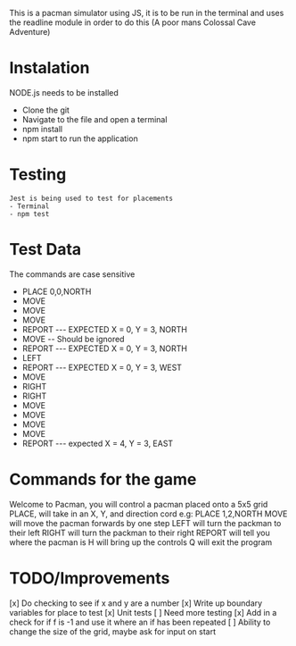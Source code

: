 This is a pacman simulator using JS, it is to be run in the terminal and uses the readline module in order to do this (A poor mans Colossal Cave Adventure)

# Instalation

NODE.js needs to be installed

- Clone the git
- Navigate to the file and open a terminal
- npm install
- npm start to run the application

# Testing

    Jest is being used to test for placements
    - Terminal
    - npm test

# Test Data

The commands are case sensitive

- PLACE 0,0,NORTH
- MOVE
- MOVE
- MOVE
- REPORT --- EXPECTED X = 0, Y = 3, NORTH
- MOVE -- Should be ignored
- REPORT --- EXPECTED X = 0, Y = 3, NORTH
- LEFT
- REPORT --- EXPECTED X = 0, Y = 3, WEST
- MOVE
- RIGHT
- RIGHT
- MOVE
- MOVE
- MOVE
- MOVE
- REPORT --- expected X = 4, Y = 3, EAST

# Commands for the game

Welcome to Pacman, you will control a pacman placed onto a 5x5 grid
PLACE, will take in an X, Y, and direction cord
e.g: PLACE 1,2,NORTH
MOVE will move the pacman forwards by one step
LEFT will turn the packman to their left
RIGHT will turn the packman to their right
REPORT will tell you where the pacman is
H will bring up the controls
Q will exit the program

# TODO/Improvements

[x] Do checking to see if x and y are a number
[x] Write up boundary variables for place to test
[x] Unit tests
[ ] Need more testing
[x] Add in a check for if f is -1 and use it where an if has been repeated
[ ] Ability to change the size of the grid, maybe ask for input on start
